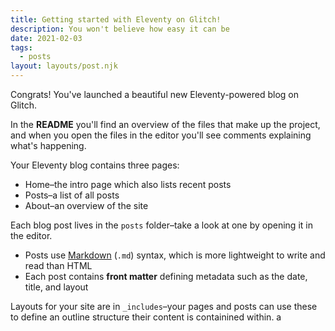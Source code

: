```yaml
---
title: Getting started with Eleventy on Glitch!
description: You won't believe how easy it can be
date: 2021-02-03
tags:
  - posts
layout: layouts/post.njk
---
```


Congrats! You've launched a beautiful new Eleventy-powered blog on Glitch.

In the __README__ you'll find an overview of the files that make up the project, and when you open the files in the editor you'll see comments explaining what's happening.

Your Eleventy blog contains three pages:

* Home–the intro page which also lists recent posts
* Posts–a list of all posts
* About–an overview of the site

Each blog post lives in the `posts` folder–take a look at one by opening it in the editor.

* Posts use [Markdown](https://www.markdownguide.org/cheat-sheet/) (`.md`) syntax, which is more lightweight to write and read than HTML
* Each post contains __front matter__ defining metadata such as the date, title, and layout

Layouts for your site are in `_includes`–your pages and posts can use these to define an outline structure their content is containined within.
a